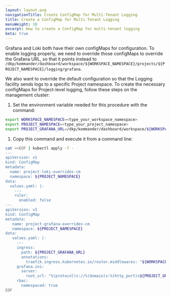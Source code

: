 ```yaml
---
layout: layout.pug
navigationTitle: Create ConfigMap for Multi-Tenant Logging
title: Create a ConfigMap for Multi-Tenant Logging
menuWeight: 10
excerpt: How to create a ConfigMap for multi-tenant logging
beta: true
---
```


<!-- markdownlint-disable MD030 -->

Grafana and Loki both have their own configMaps for configuration. To enable logging properly, we need to override those configMaps to override the Grafana URL, so that it points instead to `/dkp/kommander/dashboard/workspace/${WORKSPACE_NAMESPACE}/projects/${PROJECT_NAMESPACE}/logging/grafana`.

We also want to override the default configuration so that the Logging facility sends logs to a specific Project namespace. To create the necessary configMaps for Project-level logging, follow these steps on the management cluster:

1.  Set the environment variable needed for this procedure with the command:

   ``` bash
   export WORKSPACE_NAMESPACE=<type_your_workspace_namespace>
   export PROJECT_NAMESPACE=<type_your_project_namespace>
   export PROJECT_GRAFANA_URL=/dkp/kommander/dashboard/workspace/${WORKSPACE_NAMESPACE}/projects/${PROJECT_NAMESPACE}/logging/grafana
   ```

1.  Copy this command and execute it from a command line:

   ``` bash
   cat <<EOF | kubectl apply -f -
   ---
   apiVersion: v1
   kind: ConfigMap
   metadata:
     name: project-loki-overrides-cm
     namespace: ${PROJECT_NAMESPACE}
   data:
     values.yaml: |-
       ---
       ruler:
         enabled: false
   ---
   apiVersion: v1
   kind: ConfigMap
   metadata:
      name: project-grafana-overrides-cm
      namespace: ${PROJECT_NAMESPACE}
   data:
      values.yaml: |-
        ---
        ingress:
          path: ${PROJECT_GRAFANA_URL}
          annotations:
            traefik.ingress.kubernetes.io/router.middlewares: "${WORKSPACE_NAMESPACE}-stripprefixes@kubernetescrd"
        grafana.ini:
          server:
            root_url: "%(protocol)s://%(domain)s:%(http_port)s${PROJECT_GRAFANA_URL}"
        rbac:
          namespaced: true
   EOF
   ```
